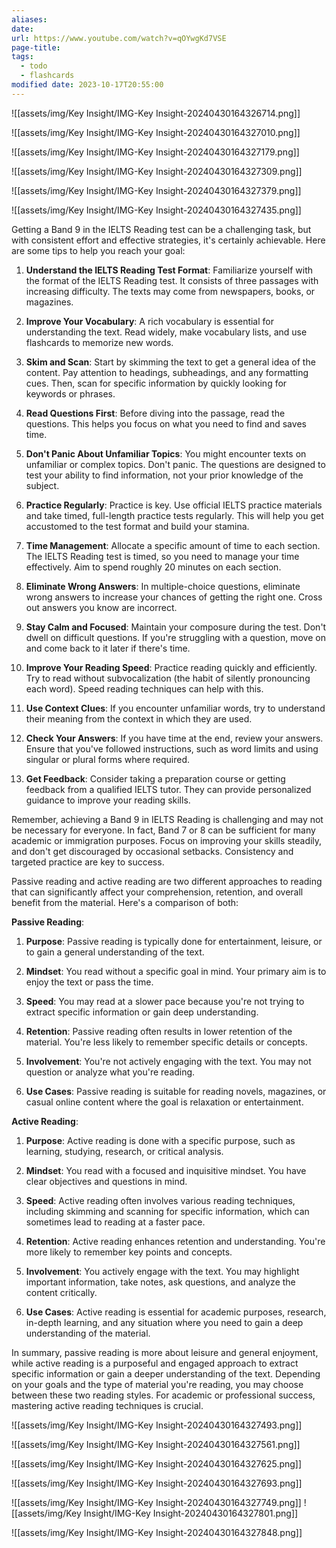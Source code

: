 ```yaml
---
aliases: 
date: 
url: https://www.youtube.com/watch?v=qOYwgKd7VSE
page-title: 
tags:
  - todo
  - flashcards
modified date: 2023-10-17T20:55:00
---
```

![[assets/img/Key Insight/IMG-Key Insight-20240430164326714.png]]

![[assets/img/Key Insight/IMG-Key Insight-20240430164327010.png]]

![[assets/img/Key Insight/IMG-Key Insight-20240430164327179.png]]

![[assets/img/Key Insight/IMG-Key Insight-20240430164327309.png]]

![[assets/img/Key Insight/IMG-Key Insight-20240430164327379.png]]

![[assets/img/Key Insight/IMG-Key Insight-20240430164327435.png]]



Getting a Band 9 in the IELTS Reading test can be a challenging task, but with consistent effort and effective strategies, it's certainly achievable. Here are some tips to help you reach your goal:

1. **Understand the IELTS Reading Test Format**: Familiarize yourself with the format of the IELTS Reading test. It consists of three passages with increasing difficulty. The texts may come from newspapers, books, or magazines.

2. **Improve Your Vocabulary**: A rich vocabulary is essential for understanding the text. Read widely, make vocabulary lists, and use flashcards to memorize new words.

3. **Skim and Scan**: Start by skimming the text to get a general idea of the content. Pay attention to headings, subheadings, and any formatting cues. Then, scan for specific information by quickly looking for keywords or phrases.

4. **Read Questions First**: Before diving into the passage, read the questions. This helps you focus on what you need to find and saves time.

5. **Don't Panic About Unfamiliar Topics**: You might encounter texts on unfamiliar or complex topics. Don't panic. The questions are designed to test your ability to find information, not your prior knowledge of the subject.

6. **Practice Regularly**: Practice is key. Use official IELTS practice materials and take timed, full-length practice tests regularly. This will help you get accustomed to the test format and build your stamina.

7. **Time Management**: Allocate a specific amount of time to each section. The IELTS Reading test is timed, so you need to manage your time effectively. Aim to spend roughly 20 minutes on each section.

8. **Eliminate Wrong Answers**: In multiple-choice questions, eliminate wrong answers to increase your chances of getting the right one. Cross out answers you know are incorrect.

9. **Stay Calm and Focused**: Maintain your composure during the test. Don't dwell on difficult questions. If you're struggling with a question, move on and come back to it later if there's time.

10. **Improve Your Reading Speed**: Practice reading quickly and efficiently. Try to read without subvocalization (the habit of silently pronouncing each word). Speed reading techniques can help with this.

11. **Use Context Clues**: If you encounter unfamiliar words, try to understand their meaning from the context in which they are used.

12. **Check Your Answers**: If you have time at the end, review your answers. Ensure that you've followed instructions, such as word limits and using singular or plural forms where required.

13. **Get Feedback**: Consider taking a preparation course or getting feedback from a qualified IELTS tutor. They can provide personalized guidance to improve your reading skills.

Remember, achieving a Band 9 in IELTS Reading is challenging and may not be necessary for everyone. In fact, Band 7 or 8 can be sufficient for many academic or immigration purposes. Focus on improving your skills steadily, and don't get discouraged by occasional setbacks. Consistency and targeted practice are key to success.


Passive reading and active reading are two different approaches to reading that can significantly affect your comprehension, retention, and overall benefit from the material. Here's a comparison of both:

**Passive Reading**:

1. **Purpose**: Passive reading is typically done for entertainment, leisure, or to gain a general understanding of the text.

2. **Mindset**: You read without a specific goal in mind. Your primary aim is to enjoy the text or pass the time.

3. **Speed**: You may read at a slower pace because you're not trying to extract specific information or gain deep understanding.

4. **Retention**: Passive reading often results in lower retention of the material. You're less likely to remember specific details or concepts.

5. **Involvement**: You're not actively engaging with the text. You may not question or analyze what you're reading.

6. **Use Cases**: Passive reading is suitable for reading novels, magazines, or casual online content where the goal is relaxation or entertainment.

**Active Reading**:

1. **Purpose**: Active reading is done with a specific purpose, such as learning, studying, research, or critical analysis.

2. **Mindset**: You read with a focused and inquisitive mindset. You have clear objectives and questions in mind.

3. **Speed**: Active reading often involves various reading techniques, including skimming and scanning for specific information, which can sometimes lead to reading at a faster pace.

4. **Retention**: Active reading enhances retention and understanding. You're more likely to remember key points and concepts.

5. **Involvement**: You actively engage with the text. You may highlight important information, take notes, ask questions, and analyze the content critically.

6. **Use Cases**: Active reading is essential for academic purposes, research, in-depth learning, and any situation where you need to gain a deep understanding of the material.

In summary, passive reading is more about leisure and general enjoyment, while active reading is a purposeful and engaged approach to extract specific information or gain a deeper understanding of the text. Depending on your goals and the type of material you're reading, you may choose between these two reading styles. For academic or professional success, mastering active reading techniques is crucial.

![[assets/img/Key Insight/IMG-Key Insight-20240430164327493.png]]

![[assets/img/Key Insight/IMG-Key Insight-20240430164327561.png]] 

![[assets/img/Key Insight/IMG-Key Insight-20240430164327625.png]]

![[assets/img/Key Insight/IMG-Key Insight-20240430164327693.png]]

![[assets/img/Key Insight/IMG-Key Insight-20240430164327749.png]]
![[assets/img/Key Insight/IMG-Key Insight-20240430164327801.png]]

![[assets/img/Key Insight/IMG-Key Insight-20240430164327848.png]]

